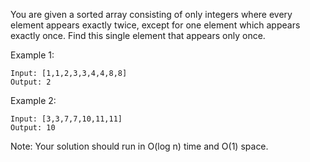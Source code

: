 You are given a sorted array consisting of only integers where every element appears exactly twice, except for one element which appears exactly once. Find this single element that appears only once.

 

Example 1:
```
Input: [1,1,2,3,3,4,4,8,8]
Output: 2
```
Example 2:
```
Input: [3,3,7,7,10,11,11]
Output: 10
```
 

Note: Your solution should run in O(log n) time and O(1) space.

